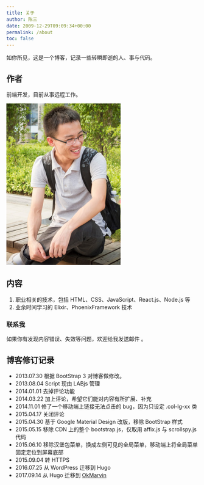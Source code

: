 ```yaml
---
title: 关于
author: 陈三
date: 2009-12-29T09:09:34+00:00
permalink: /about
toc: false
---
```


如你所见，这是一个博客，记录一些转瞬即逝的人、事与代码。

## 作者

前端开发，目前从事远程工作。

<img src='./samchen.jpg' width='300' alt='陈三' />

## 内容

1. 职业相关的技术，包括 HTML、CSS、JavaScript、React.js、Node.js 等
2. 业余时间学习的 Elixir、PhoenixFramework 技术

### 联系我

如果你有发现内容错误、失效等问题，欢迎给我发送邮件 <span id='email'></span>。

## 博客修订记录

* 2013.07.30 根据 BootStrap 3 对博客做修改。
* 2013.08.04 Script 现由 LABjs 管理
* 2014.01.01 去掉评论功能
* 2014.03.22 加上评论，希望它们能对内容有所扩展、补充
* 2014.11.01 修了一个移动端上链接无法点击的 bug，因为只设定 .col-lg-xx 类
* 2015.04.17 关闭评论
* 2015.04.30 基于 Google Material Design 改版，移除 BootStrap 样式
* 2015.05.15 移除 CDN 上的整个 bootstrap.js，仅取用 affix.js 与 scrollspy.js 代码
* 2015.06.10 移除汉堡包菜单，换成左侧可见的全局菜单，移动端上将全局菜单固定定位到屏幕底部
* 2015.09.04 转 HTTPS
* 2016.07.25 从 WordPress 迁移到 Hugo
* 2017.09.14 从 Hugo 迁移到 [OkMarvin](https://github.com/OkMarvin)

<script>
  document.getElementById('email').textContent = 'chenxsan' + '@' + 'gmail.com'
</script>